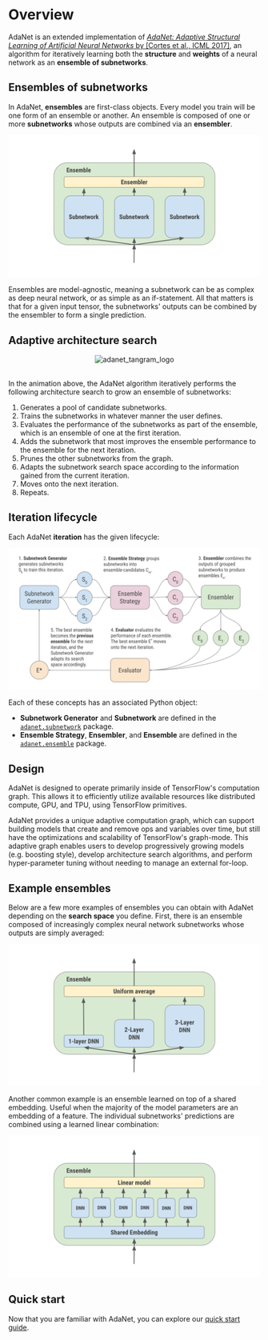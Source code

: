 # Overview



AdaNet is an extended implementation of [*AdaNet: Adaptive Structural Learning
of Artificial Neural Networks* by [Cortes et al., ICML
2017]](https://arxiv.org/abs/1607.01097), an algorithm for iteratively learning
both the **structure** and **weights** of a neural network as an **ensemble of
subnetworks**.

## Ensembles of subnetworks

In AdaNet, **ensembles** are first-class objects. Every model you train will be
one form of an ensemble or another. An ensemble is composed of one or more
**subnetworks** whose outputs are combined via an **ensembler**.

![Terminology.](./assets/terminology.svg "An ensemble is composed of subnetworks whose outputs are combined via an ensembler.")

Ensembles are model-agnostic, meaning a subnetwork can be as complex as deep
neural network, or as simple as an if-statement. All that matters is that for a
given input tensor, the subnetworks' outputs can be combined by the ensembler to
form a single prediction.

## Adaptive architecture search

<div align="center" style="max-width: 450px; display: block; margin: 0 auto;">
  <img src="https://tensorflow.github.io/adanet/images/adanet_animation.gif" alt="adanet_tangram_logo"><br><br>
</div>

In the animation above, the AdaNet algorithm iteratively performs the following
architecture search to grow an ensemble of subnetworks:

1.  Generates a pool of candidate subnetworks.
1.  Trains the subnetworks in whatever manner the user defines.
1.  Evaluates the performance of the subnetworks as part of the ensemble, which
    is an ensemble of one at the first iteration.
1.  Adds the subnetwork that most improves the ensemble performance to the
    ensemble for the next iteration.
1.  Prunes the other subnetworks from the graph.
1.  Adapts the subnetwork search space according to the information gained from
    the current iteration.
1.  Moves onto the next iteration.
1.  Repeats.

## Iteration lifecycle

Each AdaNet **iteration** has the given lifecycle:

![AdaNet iteration lifecucle](./assets/lifecycle.svg "The lifecycle of an AdaNet iteration.")

Each of these concepts has an associated Python object:

*   **Subnetwork Generator** and **Subnetwork** are defined in the
    [`adanet.subnetwork`](https://adanet.readthedocs.io/en/latest/adanet.subnetwork.html)
    package.
*   **Ensemble Strategy**, **Ensembler**, and **Ensemble** are defined in the
    [`adanet.ensemble`](https://adanet.readthedocs.io/en/latest/adanet.ensemble.html)
    package.

## Design

AdaNet is designed to operate primarily inside of TensorFlow's computation
graph. This allows it to efficiently utilize available resources like
distributed compute, GPU, and TPU, using TensorFlow primitives.

AdaNet provides a unique adaptive computation graph, which can support building
models that create and remove ops and variables over time, but still have the
optimizations and scalability of TensorFlow's graph-mode. This adaptive graph
enables users to develop progressively growing models (e.g. boosting style),
develop architecture search algorithms, and perform hyper-parameter tuning
without needing to manage an external for-loop.

## Example ensembles

Below are a few more examples of ensembles you can obtain with AdaNet depending
on the **search space** you define. First, there is an ensemble composed of
increasingly complex neural network subnetworks whose outputs are simply
averaged:

![Ensemble of subnetworks with different complexities.](./assets/different_complexity_ensemble.svg "An ensemble is composed of subnetworks with different complexities.")

Another common example is an ensemble learned on top of a shared embedding.
Useful when the majority of the model parameters are an embedding of a feature.
The individual subnetworks' predictions are combined using a learned linear
combination:

![Subnetworks sharing a common embedding.](./assets/shared_embedding.svg "An ensemble is composed of subnetworks whose outputs are combined via an ensembler.")

## Quick start

Now that you are familiar with AdaNet, you can explore our
[quick start guide](./quick_start.md).
